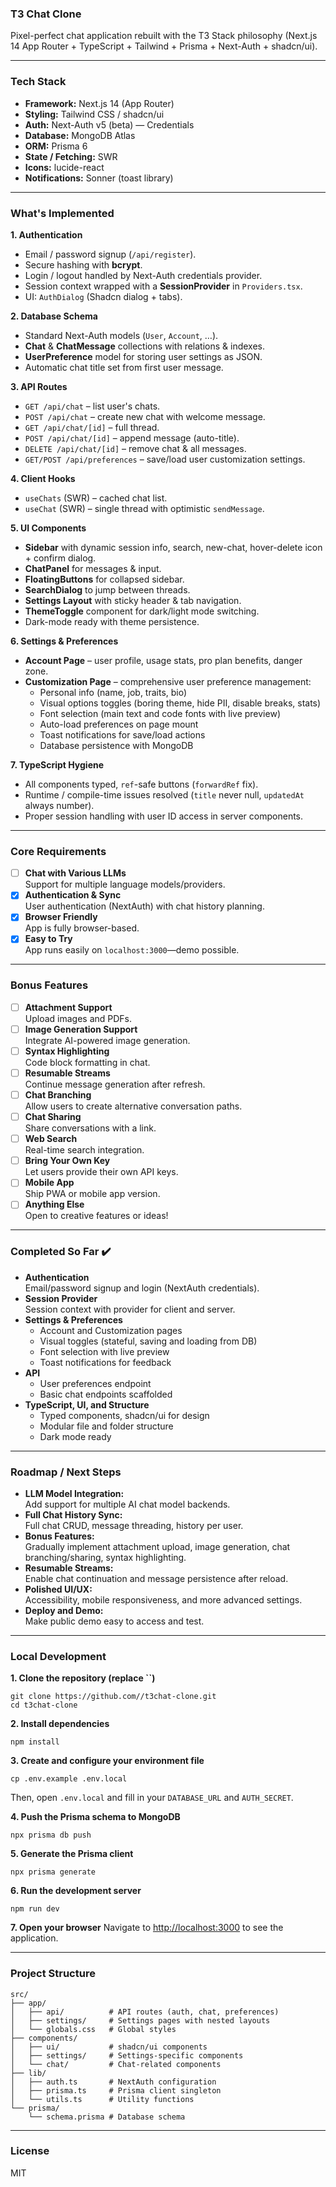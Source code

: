 ### T3 Chat Clone

Pixel-perfect chat application rebuilt with the T3 Stack philosophy (Next.js 14 App Router + TypeScript + Tailwind + Prisma + Next-Auth + shadcn/ui).

---

### Tech Stack

- **Framework:** Next.js 14 (App Router)
- **Styling:** Tailwind CSS / shadcn/ui
- **Auth:** Next-Auth v5 (beta) — Credentials
- **Database:** MongoDB Atlas
- **ORM:** Prisma 6
- **State / Fetching:** SWR
- **Icons:** lucide-react
- **Notifications:** Sonner (toast library)

---

### What's Implemented

**1. Authentication**
- Email / password signup (`/api/register`).
- Secure hashing with **bcrypt**.
- Login / logout handled by Next-Auth credentials provider.
- Session context wrapped with a **SessionProvider** in `Providers.tsx`.
- UI: `AuthDialog` (Shadcn dialog + tabs).

**2. Database Schema**
- Standard Next-Auth models (`User`, `Account`, …).
- **Chat** & **ChatMessage** collections with relations & indexes.
- **UserPreference** model for storing user settings as JSON.
- Automatic chat title set from first user message.

**3. API Routes**
- `GET /api/chat` – list user's chats.
- `POST /api/chat` – create new chat with welcome message.
- `GET /api/chat/[id]` – full thread.
- `POST /api/chat/[id]` – append message (auto-title).
- `DELETE /api/chat/[id]` – remove chat & all messages.
- `GET/POST /api/preferences` – save/load user customization settings.

**4. Client Hooks**
- `useChats` (SWR) – cached chat list.
- `useChat` (SWR) – single thread with optimistic `sendMessage`.

**5. UI Components**
- **Sidebar** with dynamic session info, search, new-chat, hover-delete icon + confirm dialog.
- **ChatPanel** for messages & input.
- **FloatingButtons** for collapsed sidebar.
- **SearchDialog** to jump between threads.
- **Settings Layout** with sticky header & tab navigation.
- **ThemeToggle** component for dark/light mode switching.
- Dark-mode ready with theme persistence.

**6. Settings & Preferences**
- **Account Page** – user profile, usage stats, pro plan benefits, danger zone.
- **Customization Page** – comprehensive user preference management:
  - Personal info (name, job, traits, bio)
  - Visual options toggles (boring theme, hide PII, disable breaks, stats)
  - Font selection (main text and code fonts with live preview)
  - Auto-load preferences on page mount
  - Toast notifications for save/load actions
  - Database persistence with MongoDB

**7. TypeScript Hygiene**
- All components typed, `ref`-safe buttons (`forwardRef` fix).
- Runtime / compile-time issues resolved (`title` never null, `updatedAt` always number).
- Proper session handling with user ID access in server components.

---

### Core Requirements

- [ ] **Chat with Various LLMs**  
  Support for multiple language models/providers.
- [x] **Authentication & Sync**  
  User authentication (NextAuth) with chat history planning.
- [x] **Browser Friendly**  
  App is fully browser-based.
- [x] **Easy to Try**  
  App runs easily on `localhost:3000`—demo possible.

---

### Bonus Features

- [ ] **Attachment Support**  
  Upload images and PDFs.
- [ ] **Image Generation Support**  
  Integrate AI-powered image generation.
- [ ] **Syntax Highlighting**  
  Code block formatting in chat.
- [ ] **Resumable Streams**  
  Continue message generation after refresh.
- [ ] **Chat Branching**  
  Allow users to create alternative conversation paths.
- [ ] **Chat Sharing**  
  Share conversations with a link.
- [ ] **Web Search**  
  Real-time search integration.
- [ ] **Bring Your Own Key**  
  Let users provide their own API keys.
- [ ] **Mobile App**  
  Ship PWA or mobile app version.
- [ ] **Anything Else**  
  Open to creative features or ideas!

---

### Completed So Far ✔️

- **Authentication**  
  Email/password signup and login (NextAuth credentials).
- **Session Provider**  
  Session context with provider for client and server.
- **Settings & Preferences**  
  - Account and Customization pages
  - Visual toggles (stateful, saving and loading from DB)
  - Font selection with live preview
  - Toast notifications for feedback
- **API**  
  - User preferences endpoint
  - Basic chat endpoints scaffolded
- **TypeScript, UI, and Structure**  
  - Typed components, shadcn/ui for design
  - Modular file and folder structure
  - Dark mode ready

---

### Roadmap / Next Steps

- **LLM Model Integration:**  
  Add support for multiple AI chat model backends.
- **Full Chat History Sync:**  
  Full chat CRUD, message threading, history per user.
- **Bonus Features:**  
  Gradually implement attachment upload, image generation, chat branching/sharing, syntax highlighting.
- **Resumable Streams:**  
  Enable chat continuation and message persistence after reload.
- **Polished UI/UX:**  
  Accessibility, mobile responsiveness, and more advanced settings.
- **Deploy and Demo:**  
  Make public demo easy to access and test.

---

### Local Development

**1. Clone the repository (replace ``)**
```
git clone https://github.com//t3chat-clone.git
cd t3chat-clone
```

**2. Install dependencies**
```
npm install
```

**3. Create and configure your environment file**
```
cp .env.example .env.local
```
Then, open `.env.local` and fill in your `DATABASE_URL` and `AUTH_SECRET`.

**4. Push the Prisma schema to MongoDB**
```
npx prisma db push
```

**5. Generate the Prisma client**
```
npx prisma generate
```

**6. Run the development server**
```
npm run dev
```

**7. Open your browser**
Navigate to [http://localhost:3000](http://localhost:3000) to see the application.

---

### Project Structure

```
src/
├── app/
│   ├── api/          # API routes (auth, chat, preferences)
│   ├── settings/     # Settings pages with nested layouts
│   └── globals.css   # Global styles
├── components/
│   ├── ui/           # shadcn/ui components
│   ├── settings/     # Settings-specific components
│   └── chat/         # Chat-related components
├── lib/
│   ├── auth.ts       # NextAuth configuration
│   ├── prisma.ts     # Prisma client singleton
│   └── utils.ts      # Utility functions
└── prisma/
    └── schema.prisma # Database schema
```

---

### License

MIT